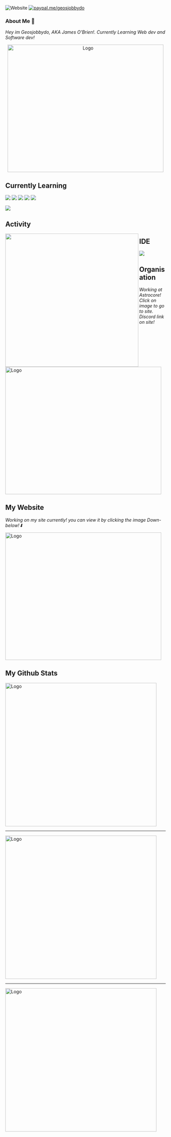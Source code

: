 ![Website](https://img.shields.io/website?color=light%20green&down_color=red&down_message=Maintenance&label=Website&style=plastic&up_color=Light%20green&up_message=Online&url=https%3A%2F%2Fgeosjobby.xyz) [![paypal.me/geosjobbydo](https://ionicabizau.github.io/badges/paypal.svg)](https://www.paypal.me/geosjobbydo)
### About Me 📃

*Hey im Geosjobbydo, AKA James O'Brien!. Currently Learning Web dev and Software dev!*
<p style="text-align:center;"><img src="https://github.com/geosjobby/geosjobby/blob/main/Pictures/geosjobbydo.png?raw=true?" alt="Logo" style="height: 400px; width:490px;"></p>

## Currently Learning
<p align='left'>
    <img src="https://img.shields.io/badge/css-%231572B6.svg?&style=for-the-badge&logo=css3&logoColor=white">
  <img src="https://img.shields.io/badge/html-%23E34F26.svg?&style=for-the-badge&logo=html5&logoColor=white">
  <img src="https://img.shields.io/badge/javascript%20-%23323330.svg?&style=for-the-badge&logo=javascript&logoColor=%23F7DF1E">
  <img src="https://img.shields.io/badge/Django-092E20?style=for-the-badge&logo=django&logoColor=green">
  <img src="https://img.shields.io/badge/Markdown-000000?style=for-the-badge&logo=markdown&logoColor=white">
  <p align='left'>
  <img src="https://img.shields.io/badge/Python-FFD43B?style=for-the-badge&logo=python&logoColor=blue">
 
## Activity
   <a href ="https://discord.com/users/729819683917660161"><img align="left" src="https://lanyard-profile-readme.vercel.app/api/729819683917660161?bg=121212" width="418"></a>
 
## IDE
 <p align='left'>
  <img src="https://img.shields.io/badge/Visual_Studio_Code-0078D4?style=for-the-badge&logo=visual%20studio%20code&logoColor=white">
     
## Organisation 
*Working at Astrocore! Click on image to go to site. Discord link on site!*
<p align='left'>
<a target="_blank" href="https://Astrocore.net"><img src="https://github.com/geosjobby/geosjobby/blob/main/Pictures/Astrocore.png?raw=true" alt="Logo" style="height: 400px; width:490px;"><p/><a>
    
## My Website
 *Working on my site currently! you can view it by clicking the image Down-below!⬇*
 <p align='left'>
<a target="_blank" href="https://geosjobby.xyz"><img src="https://github.com/geosjobby/geosjobby/blob/main/Pictures/SiteBackround.png?raw=true" alt="Logo" style="height: 400px; width:490px;"><p/><a>
    
## My Github Stats
   <p align='left'>
  <img src="https://github-readme-stats.vercel.app/api?username=geosjobby&show_icons=true&count_private=true&theme=yeblu" alt="Logo" style="height: 450px; width:475px;">
    </p>
    <hr width=100%>
  <p align='left'>
    <img src="https://github-readme-stats.vercel.app/api/top-langs/?username=geosjobby" alt="Logo" style="height: 450px; width:475px;">
    </p>
    <hr width=100%>
   <p>
   <p align='left'>
    <img src="https://github-readme-stats.vercel.app/api/wakatime?username=geosjobby" alt="Logo" style="height: 450px; width:475px;">
    </p>

   
 



 

 

   
 
  


